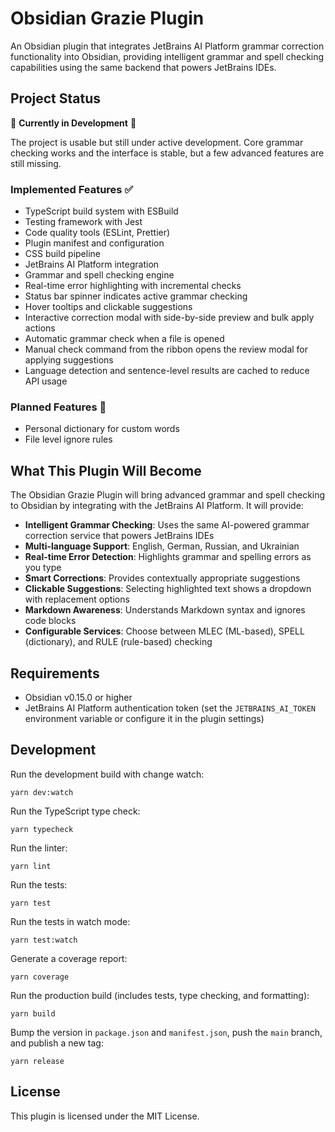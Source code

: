# Obsidian Grazie Plugin

An Obsidian plugin that integrates JetBrains AI Platform grammar correction functionality into Obsidian, providing intelligent grammar and spell checking capabilities using the same backend that powers JetBrains IDEs.

## Project Status

🚧 **Currently in Development** 🚧

The project is usable but still under active development. Core grammar checking works and the interface is stable, but a few advanced features are still missing.

### Implemented Features ✅

- TypeScript build system with ESBuild
- Testing framework with Jest
- Code quality tools (ESLint, Prettier)
- Plugin manifest and configuration
- CSS build pipeline
- JetBrains AI Platform integration
- Grammar and spell checking engine
- Real-time error highlighting with incremental checks
- Status bar spinner indicates active grammar checking
- Hover tooltips and clickable suggestions
- Interactive correction modal with side-by-side preview and bulk apply actions
- Automatic grammar check when a file is opened
- Manual check command from the ribbon opens the review modal for applying suggestions
- Language detection and sentence-level results are cached to reduce API usage

### Planned Features 🔄

- Personal dictionary for custom words
- File level ignore rules

## What This Plugin Will Become

The Obsidian Grazie Plugin will bring advanced grammar and spell checking to Obsidian by integrating with the JetBrains AI Platform. It will provide:

- **Intelligent Grammar Checking**: Uses the same AI-powered grammar correction service that powers JetBrains IDEs
- **Multi-language Support**: English, German, Russian, and Ukrainian
- **Real-time Error Detection**: Highlights grammar and spelling errors as you type
- **Smart Corrections**: Provides contextually appropriate suggestions
- **Clickable Suggestions**: Selecting highlighted text shows a dropdown with replacement options
- **Markdown Awareness**: Understands Markdown syntax and ignores code blocks
- **Configurable Services**: Choose between MLEC (ML-based), SPELL (dictionary), and RULE (rule-based) checking

## Requirements

- Obsidian v0.15.0 or higher
- JetBrains AI Platform authentication token (set the `JETBRAINS_AI_TOKEN` environment variable or configure it in the plugin settings)

## Development

Run the development build with change watch:

```shell
yarn dev:watch
```

Run the TypeScript type check:

```shell
yarn typecheck
```

Run the linter:

```shell
yarn lint
```

Run the tests:

```shell
yarn test
```

Run the tests in watch mode:

```shell
yarn test:watch
```

Generate a coverage report:

```shell
yarn coverage
```

Run the production build (includes tests, type checking, and formatting):

```shell
yarn build
```

Bump the version in `package.json` and `manifest.json`, push the `main` branch,
and publish a new tag:

```shell
yarn release
```

## License

This plugin is licensed under the MIT License.
